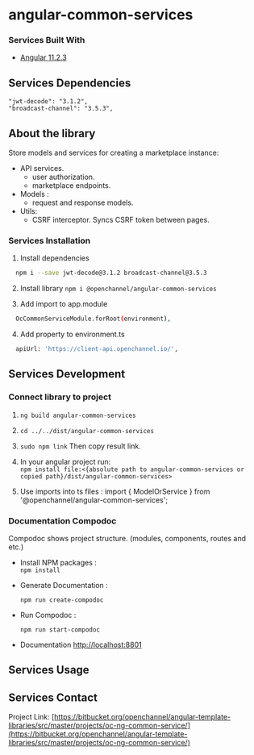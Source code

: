 # angular-common-services


### Services Built With
* [Angular 11.2.3](https://angular.io)

## Services Dependencies

    "jwt-decode": "3.1.2",
    "broadcast-channel": "3.5.3",

## About the library
Store models and services for creating a marketplace instance:
* API services.
  - user authorization.
  - marketplace endpoints.
* Models :
  - request and response models.
* Utils:
  - CSRF interceptor. Syncs CSRF token between pages.


### Services Installation

1. Install dependencies
```sh
  npm i --save jwt-decode@3.1.2 broadcast-channel@3.5.3
```
2. Install library `npm i @openchannel/angular-common-services`

3. Add import to app.module
```sh
  OcCommonServiceModule.forRoot(environment),
```
4. Add property to environment.ts
```sh
  apiUrl: 'https://client-api.openchannel.io/',
```

## Services Development

### Connect library to project

1. `ng build angular-common-services`

2. `cd ../../dist/angular-common-services`

5. `sudo npm link` Then copy result link.

4. In your angular project run:<br> `npm install file:<{absolute path to angular-common-services or copied path}/dist/angular-common-services>`

5. Use imports into ts files :
   import { ModelOrService } from '@openchannel/angular-common-services';
 
### Documentation Compodoc
Compodoc shows project structure. (modules, components, routes and etc.)
* Install NPM packages :<br>
  ``npm install``

* Generate Documentation :<br>

  ``npm run create-compodoc``

* Run Compodoc :<br>

  ``npm run start-compodoc``

* Documentation [http://localhost:8801](http://localhost:8801)
<!-- USAGE EXAMPLES -->
## Services Usage

<!-- CONTACT -->
## Services Contact

Project Link: [https://bitbucket.org/openchannel/angular-template-libraries/src/master/projects/oc-ng-common-service/](https://bitbucket.org/openchannel/angular-template-libraries/src/master/projects/oc-ng-common-service/)
